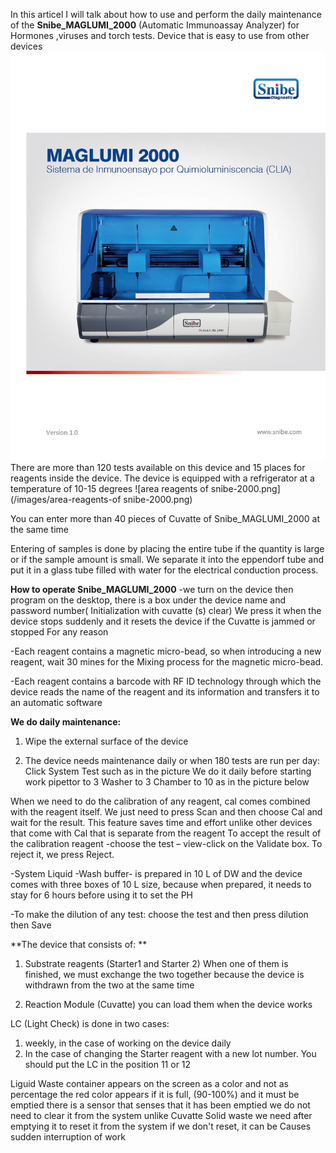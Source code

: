 In this articel I will talk about how to use and perform the daily maintenance of the **Snibe_MAGLUMI_2000** (Automatic Immunoassay Analyzer) for Hormones ,viruses and torch tests. Device that is easy to use from other devices
![Maglumi Snibe 2000](/images/Maglumi-2000.jpg)
There are more than 120 tests available on this device and 15 places for reagents inside the device. The device is equipped with a refrigerator at a temperature of 10-15 degrees
![area reagents of snibe-2000.png](/images/area-reagents-of snibe-2000.png)

You can enter more than 40 pieces of Cuvatte of Snibe_MAGLUMI_2000 at the same time

Entering of samples is done by placing the entire tube if the quantity is large or if the sample amount is small. We separate it into the eppendorf tube and put it in a glass tube filled with water for the electrical conduction process.

**How to operate Snibe_MAGLUMI_2000**
-we turn on the device then program on the desktop, there is a box under the device name and password number( Initialization with cuvatte (s) clear) We press it when the device stops suddenly and it resets the device if the Cuvatte is jammed or stopped For any reason

-Each reagent contains a magnetic micro-bead, so when introducing a new reagent, wait 30 mines for the Mixing process for the magnetic micro-bead.

-Each reagent contains a barcode with RF ID technology through which the device reads the name of the reagent and its information and transfers it to an automatic software

**We do daily maintenance:**

1. Wipe the external surface of the device
  
2. The device needs maintenance daily or when 180 tests are run per day:
  Click System Test such as in the picture We do it daily before starting work
  pipettor to 3
  Washer to 3
  Chamber to 10 as in the picture below
  
  When we need to do the calibration of any reagent, cal comes combined with the reagent itself. We just need to press Scan and then choose Cal and wait for the result. This feature saves time and effort unlike other devices that come with Cal that is separate from the reagent
 To accept the result of the calibration reagent 
-choose the test – view-click on the Validate box. 
To reject it, we press Reject.

-System Liquid -Wash buffer- is prepared in 10 L of DW and the device comes with three boxes of 10 L size, because when prepared, it needs to stay for 6 hours before using it to set the PH

-To make the dilution of any test:
 choose the test and then press dilution then Save

**The device that consists of: **

1. Substrate reagents (Starter1 and Starter 2) When one of them is finished, we must exchange the two together because the device is withdrawn from the two at the same time

2. Reaction Module (Cuvatte) you can load them when the device works


LC (Light Check) is done in two cases: 


1. weekly, in the case of working on the device daily
2. In the case of changing the Starter reagent with a new lot number. 
  You should put the LC in the position 11 or 12
  
  
  
  Liguid Waste container appears on the screen as a color and not as percentage
  the red color appears if it is full, (90-100%)
  and it must be emptied
  there is a sensor that senses that it has been emptied 
  we do not need to clear it from the system unlike Cuvatte Solid waste we need after emptying it to reset it from the system if we don't reset, it can be Causes sudden interruption of work
  
